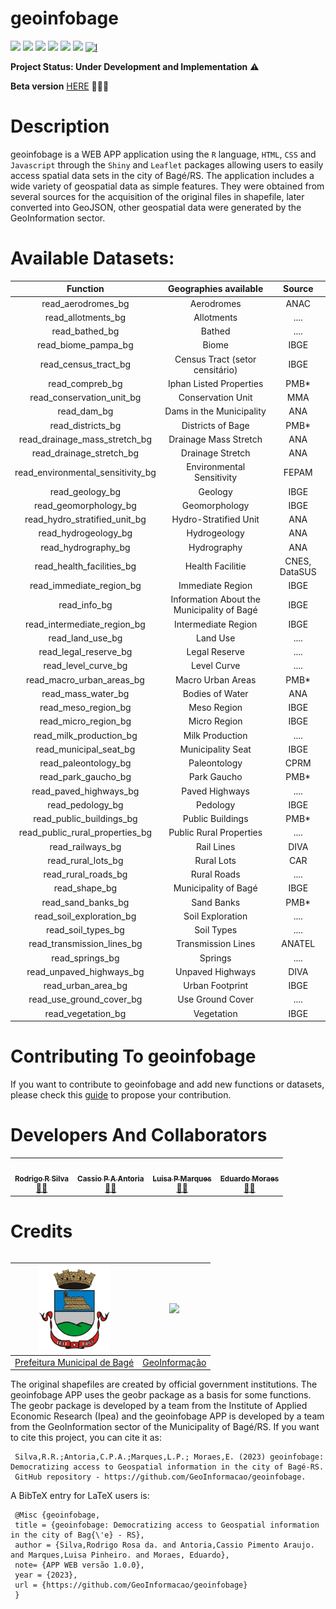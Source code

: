 # **geoinfobage**

![](https://img.shields.io/github/issues/GeoInformacao/geoinfobage)
![](https://img.shields.io/github/issues-pr-raw/GeoInformacao/geoinfobage)
![](https://img.shields.io/github/issues-pr-closed/GeoInformacao/geoinfobage)
![](https://img.shields.io/github/languages/top/GeoInformacao/geoinfobage)
![](https://img.shields.io/github/repo-size/GeoInformacao/geoinfobage)
![](https://img.shields.io/github/license/GeoInformacao/geoinfobage)
[![l](https://img.shields.io/badge/lifecycle-stable-brightgreen.svg)](https://www.tidyverse.org/lifecycle/#stable)

**Project Status: Under Development and Implementation** :warning:

**Beta version** [HERE](https://bage.shinyapps.io/geoinfo/) :rocket::rocket::rocket:

# **Description**
geoinfobage is a WEB APP application using the `R` language, `HTML`, `CSS` and `Javascript` through the `Shiny` and `Leaflet` packages allowing users to easily access spatial data sets in the city of Bagé/RS. The application includes a wide variety of geospatial data as simple features. They were obtained from several sources for the acquisition of the original files in shapefile, later converted into GeoJSON, other geospatial data were generated by the GeoInformation sector.

# **Available Datasets:**

|           Function                |            Geographies available           |     Source    |
|:---------------------------------:|:------------------------------------------:|:-------------:|
|     read_aerodromes_bg            |                  Aerodromes                |      ANAC     |
|     read_allotments_bg            |                  Allotments                |      ....     |
|        read_bathed_bg             |                    Bathed                  |      ....     |
|      read_biome_pampa_bg          |                    Biome                   |      IBGE     |
|     read_census_tract_bg          |       Census Tract (setor censitário)      |      IBGE     |
|        read_compreb_bg            |           Iphan Listed Properties          |      PMB*     |    
|  read_conservation_unit_bg        |              Conservation Unit             |      MMA      |
|        read_dam_bg                |          Dams in the Municipality          |      ANA      |
|    read_districts_bg              |              Districts of Bage             |      PMB*     |
|read_drainage_mass_stretch_bg      |            Drainage Mass Stretch           |      ANA      |
|   read_drainage_stretch_bg        |               Drainage Stretch             |      ANA      |
| read_environmental_sensitivity_bg |           Environmental Sensitivity        |      FEPAM    |
|      read_geology_bg              |                   Geology                  |      IBGE     |
|   read_geomorphology_bg           |                Geomorphology               |      IBGE     |
| read_hydro_stratified_unit_bg     |            Hydro-Stratified Unit           |      ANA      |
|    read_hydrogeology_bg           |                Hydrogeology                |      ANA      |
|     read_hydrography_bg           |                Hydrography                 |      ANA      |
|  read_health_facilities_bg        |              Health Facilitie              | CNES, DataSUS |
|   read_immediate_region_bg        |              Immediate Region              |      IBGE     |
|         read_info_bg              | Information About the Municipality of Bagé |      IBGE     |
| read_intermediate_region_bg       |             Intermediate Region            |      IBGE     |
|      read_land_use_bg             |                  Land Use                  |      ....     |
|    read_legal_reserve_bg          |               Legal Reserve                |      ....     |
|     read_level_curve_bg           |                Level Curve                 |      ....     |
|  read_macro_urban_areas_bg        |              Macro Urban Areas             |      PMB*     | 
|      read_mass_water_bg           |               Bodies of Water              |      ANA      |
|     read_meso_region_bg           |                 Meso Region                |      IBGE     |
|     read_micro_region_bg          |                Micro Region                |      IBGE     |
|   read_milk_production_bg         |               Milk Production              |      ....     |
|    read_municipal_seat_bg         |              Municipality Seat             |      IBGE     |
|     read_paleontology_bg          |                Paleontology                |      CPRM     |
|      read_park_gaucho_bg          |                Park Gaucho                 |      PMB*     |
|     read_paved_highways_bg        |              Paved Highways                |      ....     |
|       read_pedology_bg            |                  Pedology                  |      IBGE     |
|  read_public_buildings_bg         |              Public Buildings              |      PMB*     |
|  read_public_rural_properties_bg  |          Public Rural Properties           |      ....     |
|       read_railways_bg            |                 Rail Lines                 |      DIVA     |
|      read_rural_lots_bg           |                 Rural Lots                 |      CAR      |
|     read_rural_roads_bg           |                Rural Roads                 |      ....     |
|        read_shape_bg              |            Municipality of Bagé            |      IBGE     |
|     read_sand_banks_bg            |                 Sand Banks                 |      PMB*     |
|   read_soil_exploration_bg        |              Soil Exploration              |      ....     |
|     read_soil_types_bg            |                  Soil Types                |      ....     |
| read_transmission_lines_bg        |             Transmission Lines             |     ANATEL    |
|       read_springs_bg             |                   Springs                  |      ....     |
|  read_unpaved_highways_bg         |              Unpaved Highways              |      DIVA     |
|      read_urban_area_bg           |               Urban Footprint              |      IBGE     |
|   read_use_ground_cover_bg        |              Use Ground Cover              |      ....     |
|     read_vegetation_bg            |                 Vegetation                 |      IBGE     |


# **Contributing To geoinfobage**
If you want to contribute to geoinfobage and add new functions or datasets, please check this [guide](https://github.com/GeoInformacao/geoinfobage/blob/main/CONTRIBUTING.md) to propose your contribution.

# **Developers And Collaborators**

<table>
  <tr>
    <td align="center"><a href="https://github.com/Prof-Rodrigo-Silva"><img style="border-radius: 50%;" src="https://avatars.githubusercontent.com/u/33011697?v=4" width="100px;" alt=""/><br /><sub><b>Rodrigo R Silva</b></sub></a><br /><a href="https://github.com/Prof-Rodrigo-Silva" title="Desenvolvedor">👨‍🚀</a></td>
    <td align="center"><a href="https://github.com/GeoDataBase"><img style="border-radius: 50%;" src="https://avatars.githubusercontent.com/u/67596225?v=4" width="100px;" alt=""/><br /><sub><b>Cassio P A Antoria</b></sub></a><br /><a href="https://github.com/GeoDataBase" title="Desenvolvedor">👨‍🚀</a></td>
    <td align="center"><a href="https://github.com/luisamarques"><img style="border-radius: 50%;" src="https://avatars.githubusercontent.com/u/37715209?v=4" width="100px;" alt=""/><br /><sub><b>Luisa P Marques</b></sub></a><br /><a href="https://github.com/luisamarques" title="Desenvolvedora">👨‍🚀</a></td>
    <td align="center"><a href="https://github.com/EduardoMoreaes"><img style="border-radius: 50%;" src="https://avatars.githubusercontent.com/u/88555769?v=4" width="100px;" alt=""/><br /><sub><b>Eduardo Moraes</b></sub></a><br /><a href="https://github.com/EduardoMoreaes" title="Desenvolvedor">👨‍🚀</a></td>

  </tr>
<table>

# **Credits**
<right>

| <img src="https://github.com/GeoInformacao/geoinfobage/blob/main/logobage.png" width=115> | <img src="https://github.com/GeoInformacao/geoinfobage/blob/main/logogeoinformacao.png" width=75> |
|----------------------------------------------------------------------------------------------|------------------------------------------------------------------------------------------------------|
|                  [Prefeitura Municipal de Bagé](https://www.bage.rs.gov.br/)                 |                        [GeoInformação](https://sites.google.com/site/ggcbage/)                       |

</right>

The original shapefiles are created by official government institutions. The geoinfobage APP uses the geobr package as a basis for some functions.
The geobr package is developed by a team from the Institute of Applied Economic Research (Ipea) and the geoinfobage APP is developed by a team from the GeoInformation sector of the Municipality of Bagé/RS. If you want to cite this project, you can cite it as:

     Silva,R.R.;Antoria,C.P.A.;Marques,L.P.; Moraes,E. (2023) geoinfobage: Democratizing access to Geospatial information in the city of Bagé-RS.
     GitHub repository - https://github.com/GeoInformacao/geoinfobage.
     
    
A BibTeX entry for LaTeX users is:

     @Misc {geoinfobage,
     title = {geoinfobage: Democratizing access to Geospatial information in the city of Bag{\'e} - RS},
     author = {Silva,Rodrigo Rosa da. and Antoria,Cassio Pimento Araujo. and Marques,Luisa Pinheiro. and Moraes, Eduardo},
     note= {APP WEB versão 1.0.0},
     year = {2023},
     url = {https://github.com/GeoInformacao/geoinfobage}
     }
